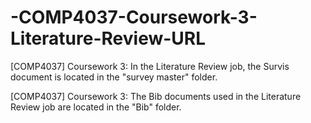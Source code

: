 # -COMP4037-Coursework-3-Literature-Review-URL
[COMP4037] Coursework 3: In the Literature Review job, the Survis document is located in the "survey master" folder.

[COMP4037] Coursework 3: The Bib documents used in the Literature Review job are located in the "Bib" folder.
